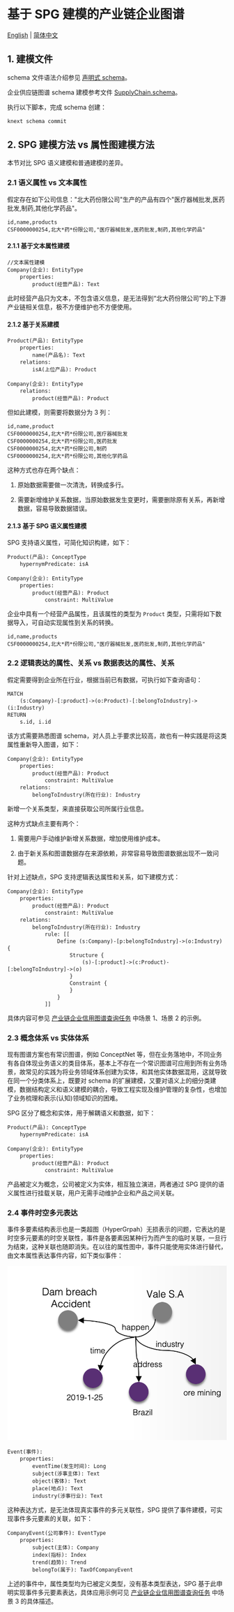 # 基于 SPG 建模的产业链企业图谱

[English](./README.md) |
[简体中文](./README_cn.md)

## 1. 建模文件

schema 文件语法介绍参见 [声明式 schema](https://openspg.yuque.com/ndx6g9/0.6/fzhov4l2sst6bede)。

企业供应链图谱 schema 建模参考文件 [SupplyChain.schema](./SupplyChain.schema)。

执行以下脚本，完成 schema 创建：

```bash
knext schema commit
```

## 2. SPG 建模方法 vs 属性图建模方法

本节对比 SPG 语义建模和普通建模的差异。

### 2.1 语义属性 vs 文本属性

假定存在如下公司信息："北大药份限公司"生产的产品有四个"医疗器械批发,医药批发,制药,其他化学药品"。

```text
id,name,products
CSF0000000254,北大*药*份限公司,"医疗器械批发,医药批发,制药,其他化学药品"
```

#### 2.1.1 基于文本属性建模

```text
//文本属性建模
Company(企业): EntityType
    properties:
        product(经营产品): Text
```

此时经营产品只为文本，不包含语义信息，是无法得到“北大药份限公司”的上下游产业链相关信息，极不方便维护也不方便使用。

#### 2.1.2 基于关系建模

```text
Product(产品): EntityType
    properties:
        name(产品名): Text
    relations:
        isA(上位产品): Product

Company(企业): EntityType
    relations:
        product(经营产品): Product
```

但如此建模，则需要将数据分为 3 列：

```text
id,name,product
CSF0000000254,北大*药*份限公司,医疗器械批发
CSF0000000254,北大*药*份限公司,医药批发
CSF0000000254,北大*药*份限公司,制药
CSF0000000254,北大*药*份限公司,其他化学药品
```

这种方式也存在两个缺点：

1. 原始数据需要做一次清洗，转换成多行。

2. 需要新增维护关系数据，当原始数据发生变更时，需要删除原有关系，再新增数据，容易导致数据错误。

#### 2.1.3 基于 SPG 语义属性建模

SPG 支持语义属性，可简化知识构建，如下：

```text
Product(产品): ConceptType
    hypernymPredicate: isA

Company(企业): EntityType
    properties:
        product(经营产品): Product
            constraint: MultiValue
```

企业中具有一个经营产品属性，且该属性的类型为 ``Product`` 类型，只需将如下数据导入，可自动实现属性到关系的转换。

```text
id,name,products
CSF0000000254,北大*药*份限公司,"医疗器械批发,医药批发,制药,其他化学药品"
```

### 2.2 逻辑表达的属性、关系 vs 数据表达的属性、关系

假定需要得到企业所在行业，根据当前已有数据，可执行如下查询语句：

```text
MATCH
    (s:Company)-[:product]->(o:Product)-[:belongToIndustry]->(i:Industry)
RETURN
    s.id, i.id
```

该方式需要熟悉图谱 schema，对人员上手要求比较高，故也有一种实践是将这类属性重新导入图谱，如下：

```text
Company(企业): EntityType
    properties:
        product(经营产品): Product
            constraint: MultiValue
    relations:
        belongToIndustry(所在行业): Industry
```

新增一个关系类型，来直接获取公司所属行业信息。

这种方式缺点主要有两个：

1. 需要用户手动维护新增关系数据，增加使用维护成本。

2. 由于新关系和图谱数据存在来源依赖，非常容易导致图谱数据出现不一致问题。

针对上述缺点，SPG 支持逻辑表达属性和关系，如下建模方式：

```text
Company(企业): EntityType
    properties:
        product(经营产品): Product
            constraint: MultiValue
    relations:
        belongToIndustry(所在行业): Industry
            rule: [[
                Define (s:Company)-[p:belongToIndustry]->(o:Industry) {
                    Structure {
                        (s)-[:product]->(c:Product)-[:belongToIndustry]->(o)
                    }
                    Constraint {
                    }
                }
            ]]
```

具体内容可参见 [产业链企业信用图谱查询任务](../reasoner/README_cn.md) 中场景 1、场景 2 的示例。

### 2.3 概念体系 vs 实体体系

现有图谱方案也有常识图谱，例如 ConceptNet 等，但在业务落地中，不同业务有各自体现业务语义的类目体系，基本上不存在一个常识图谱可应用到所有业务场景，故常见的实践为将业务领域体系创建为实体，和其他实体数据混用，这就导致在同一个分类体系上，既要对 schema 的扩展建模，又要对语义上的细分类建模，数据结构定义和语义建模的耦合，导致工程实现及维护管理的复杂性，也增加了业务梳理和表示(认知)领域知识的困难。

SPG 区分了概念和实体，用于解耦语义和数据，如下：

```text
Product(产品): ConceptType
    hypernymPredicate: isA

Company(企业): EntityType
    properties:
        product(经营产品): Product
            constraint: MultiValue
```

产品被定义为概念，公司被定义为实体，相互独立演进，两者通过 SPG 提供的语义属性进行挂载关联，用户无需手动维护企业和产品之间关联。

### 2.4 事件时空多元表达

事件多要素结构表示也是一类超图（HyperGrpah）无损表示的问题，它表达的是时空多元要素的时空关联性，事件是各要素因某种行为而产生的临时关联，一旦行为结束，这种关联也随即消失。在以往的属性图中，事件只能使用实体进行替代，由文本属性表达事件内容，如下类似事件：

![KAG SupplyChain Event Demo](../images/kag-supplychain-event-demo.png)

```text
Event(事件):
    properties:
        eventTime(发生时间): Long
        subject(涉事主体): Text
        object(客体): Text
        place(地点): Text
        industry(涉事行业): Text
```

这种表达方式，是无法体现真实事件的多元关联性，SPG 提供了事件建模，可实现事件多元要素的关联，如下：

```text
CompanyEvent(公司事件): EventType
    properties:
        subject(主体): Company
        index(指标): Index
        trend(趋势): Trend
        belongTo(属于): TaxOfCompanyEvent
```

上述的事件中，属性类型均为已被定义类型，没有基本类型表达，SPG 基于此申明实现事件多元要素表达，具体应用示例可见 [产业链企业信用图谱查询任务](../reasoner/README_cn.md) 中场景 3 的具体描述。

